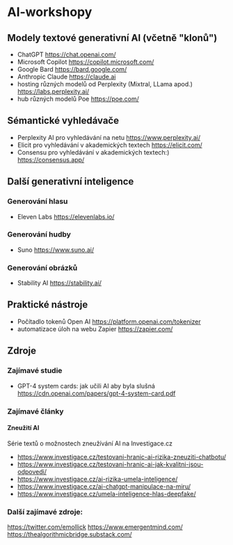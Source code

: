 # AI-workshopy
## Modely textové generativní AI (včetně "klonů")
- ChatGPT https://chat.openai.com/
- Microsoft Copilot https://copilot.microsoft.com/
- Google Bard https://bard.google.com/
- Anthropic Claude https://claude.ai
- hosting různých modelů od Perplexity (Mixtral, LLama apod.) https://labs.perplexity.ai/
- hub různých modelů Poe https://poe.com/
## Sémantické vyhledávače
- Perplexity AI pro vyhledávání na netu https://www.perplexity.ai/
- Elicit pro vyhledávání v akademických textech https://elicit.com/
- Consensu pro vyhledávání v akademických textech:) https://consensus.app/
## Další generativní inteligence
### Generování hlasu
- Eleven Labs https://elevenlabs.io/
### Generování hudby
- Suno https://www.suno.ai/
### Generování obrázků
- Stability AI https://stability.ai/
## Praktické nástroje
- Počítadlo tokenů Open AI https://platform.openai.com/tokenizer
- automatizace úloh na webu Zapier https://zapier.com/
## Zdroje
### Zajímavé studie
- GPT-4 system cards: jak učili AI aby byla slušná https://cdn.openai.com/papers/gpt-4-system-card.pdf
### Zajímavé články
#### Zneužití AI
Série textů o možnostech zneužívání AI na Investigace.cz 
- https://www.investigace.cz/testovani-hranic-ai-rizika-zneuziti-chatbotu/
- https://www.investigace.cz/testovani-hranic-ai-jak-kvalitni-jsou-odpovedi/
- https://www.investigace.cz/ai-rizika-umela-inteligence/
- https://www.investigace.cz/ai-chatgpt-manipulace-na-miru/
- https://www.investigace.cz/umela-inteligence-hlas-deepfake/
### Další zajímavé zdroje:
https://twitter.com/emollick
https://www.emergentmind.com/
https://thealgorithmicbridge.substack.com/
